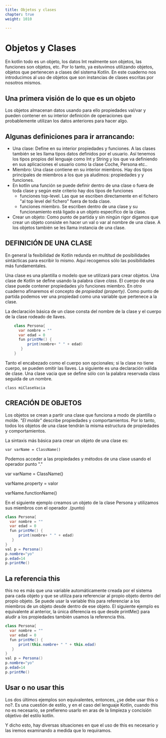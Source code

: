 ```yaml
---
title: Objetos y clases
chapter: true
weight: 1010

---
```

# Objetos y Clases

En kotlin todo es un objeto, los datos Int realmente son objetos, las
funciones son objetos, etc. Por lo tanto, ya estuvimos utilizando
objetos, objetos que pertenecen a clases del sistema Kotlin. En este
cuaderno nos introducimos al uso de objetos que son instancias de clases
escritas por nosotros mismos.

## Una primera visión de lo que es un objeto

Los objetos almacenan datos usando para ello propiedades val/var y
pueden contener en su interior definición de operaciones que
probablemente utilizan los datos anteriores para hacer algo.

## Algunas definiciones para ir arrancando:

-   Una clase: Define en su interior propiedades y funciones. A las
    clases también se les llama tipos datos definidos por el usuario.
    Así tenemos los tipos propios del lenguaje como Int y String y los
    que va definiendo en sus aplicaciones el usuario como la clase
    Coche, Persona etc..
-   Miembro: Una clase contiene en su interior miembros. Hay dos tipos
    principales de miembros a los que ya aludimos: propiedades y y
    funciones.
-   En kotlin una función se puede definir dentro de una clase o fuera
    de toda clase y según este criterio hay dos tipos de funciones
    -   funciones top-level. Las que se escriben directamente en el
        fichero \"al top level del fichero\" fuera de toda clase.
    -   funciones miembro. Se escriben dentro de una clase y su
        funcionamiento está ligado a un objeto específico de la clase.
-   Crear un objeto: Como punto de partida y sin ningún rigor digamos que crear un objeto consiste en hacer un val o var al nombre de una clase. A los objetos  también se les llama instancia de una clase.

## DEFINICIÓN DE UNA CLASE

En general la fexibilidad de Kotlin redunda en multitud de posibilidades
sintácticas para escribir lo mismo. Aquí recogemos sólo las
posibilidades más fundamentales.

Una clase es una plantilla o modelo que se utilizará para crear objetos.
Una clase de Kotlin se define usando la palabra clave *class*. El cuerpo
de una clase puede contener propiedades y/o funciones miembro. En otro
cuaderno afinaremos el concepto de *propiedad (property)*. Como punto de
partida podemos ver una propiedad como una variable que pertenece a la
clase.

La declaración básica de un clase consta del nombre de la clase y el
cuerpo de la clase rodeado de llaves.
``` java
    class Persona{
      var nombre = ""
      var edad = 0
      fun printMe() {
          print(nombre+ " " + edad)
       }
    } 
``` 
Tanto el encabezado como el cuerpo son opcionales; si la clase no tiene
cuerpo, se pueden omitir las llaves. La siguiente es una declaración
válida de clase. Una clase vacia que se define sólo con la palabra
reservada class seguida de un nombre.

    class miClaseVacia

## CREACIÓN DE OBJETOS

Los objetos se crean a partir una clase que funciona a modo de plantilla
o molde. *\"El molde\"* describe propiedades y comportamientos. Por lo
tanto, todos los objetos de una clase tendrán la misma estructura de
propiedades y comportamientos.

La sintaxis más básica para crear un objeto de una clase es:

    var varName = ClassName()

Podemos acceder a las propiedades y métodos de una clase usando el
operador punto \".\"

var varName = ClassName()

varName.property = valor

varName.functionName()

En el siguiente ejemplo creamos un objeto de la clase Persona y
utilizamos sus miembros con el operador .(punto)

``` java
class Persona{
  var nombre = ""
  var edad = 0
  fun printMe() {
      print(nombre+ " " + edad)
   }
} 
val p = Persona() 
p.nombre="yo"
p.edad=14
p.printMe() 
```

## La referencia this

this no es más que una variable automáticamente creada por el sistema para cada objeto y  que se utiliza para referenciar al propio objeto dentro del propio objeto. Se puede usar la variable this para referenciar a los miembros de un objeto desde dentro de ese objeto. El siguiente ejemplo es equivalente al anterior, la única diferencia es que desde printMe() para aludir a los propiedades también usamos la referencia this.

``` java
class Persona{
  var nombre = ""
  var edad = 0
  fun printMe() {
      print(this.nombre+ " " + this.edad)
   }
} 
val p = Persona() 
p.nombre="yo"
p.edad=14
p.printMe()
```
## Usar o no usar this

Los dos últimos ejemplos son equivalentes, entonces, ¿se debe usar this o no?. Es una cuestión de estilo, y en el caso del lenguaje Kotlin, cuando this no es necesario, se prefiereno usarlo en aras de la limpieza y concisión objetivo del estilo kotlin.

Y dicho esto, hay diversas situaciones en que el uso de this es necesario y las iremos examinando a medida que lo requiramos.

